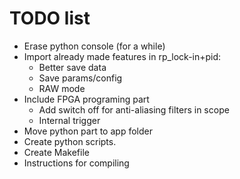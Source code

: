 
# TODO list

  - Erase python console (for a while)
  - Import already made features in rp_lock-in+pid:
    - Better save data
    - Save params/config
    - RAW mode
  - Include FPGA programing part
    - Add switch off for anti-aliasing filters in scope
    - Internal trigger
  - Move python part to app folder
  - Create python scripts.
  - Create Makefile
  - Instructions for compiling 

